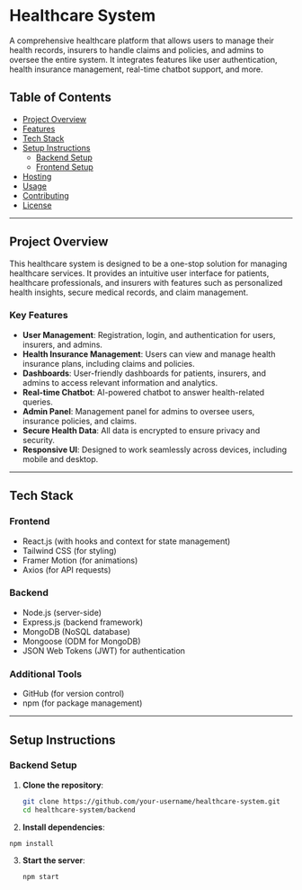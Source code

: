 # Healthcare System

A comprehensive healthcare platform that allows users to manage their health records, insurers to handle claims and policies, and admins to oversee the entire system. It integrates features like user authentication, health insurance management, real-time chatbot support, and more.

## Table of Contents

- [Project Overview](#project-overview)
- [Features](#features)
- [Tech Stack](#tech-stack)
- [Setup Instructions](#setup-instructions)
  - [Backend Setup](#backend-setup)
  - [Frontend Setup](#frontend-setup)
- [Hosting](#hosting)
- [Usage](#usage)
- [Contributing](#contributing)
- [License](#license)

---

## Project Overview

This healthcare system is designed to be a one-stop solution for managing healthcare services. It provides an intuitive user interface for patients, healthcare professionals, and insurers with features such as personalized health insights, secure medical records, and claim management.

### Key Features

- **User Management**: Registration, login, and authentication for users, insurers, and admins.
- **Health Insurance Management**: Users can view and manage health insurance plans, including claims and policies.
- **Dashboards**: User-friendly dashboards for patients, insurers, and admins to access relevant information and analytics.
- **Real-time Chatbot**: AI-powered chatbot to answer health-related queries.
- **Admin Panel**: Management panel for admins to oversee users, insurance policies, and claims.
- **Secure Health Data**: All data is encrypted to ensure privacy and security.
- **Responsive UI**: Designed to work seamlessly across devices, including mobile and desktop.

---

## Tech Stack

### **Frontend**

- React.js (with hooks and context for state management)
- Tailwind CSS (for styling)
- Framer Motion (for animations)
- Axios (for API requests)

### **Backend**

- Node.js (server-side)
- Express.js (backend framework)
- MongoDB (NoSQL database)
- Mongoose (ODM for MongoDB)
- JSON Web Tokens (JWT) for authentication

### **Additional Tools**

- GitHub (for version control)
- npm (for package management)

---

## Setup Instructions

### Backend Setup

1. **Clone the repository**:
   ```bash
   git clone https://github.com/your-username/healthcare-system.git
   cd healthcare-system/backend
   ```
2. **Install dependencies**:

```bash
npm install
```

3. **Start the server**:

   ```
   npm start
   ```
   